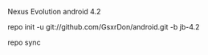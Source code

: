 Nexus Evolution android 4.2

 repo init -u git://github.com/GsxrDon/android.git -b jb-4.2

 repo sync
